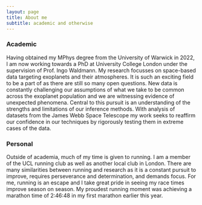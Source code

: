 ```yaml
---
layout: page
title: About me
subtitle: academic and otherwise
---
```


### Academic

Having obtained my MPhys degree from the University of Warwick in 2022, I am now working towards a PhD at University College London under the supervision of Prof. Ingo Waldmann. My research focusses on space-based data targeting exoplanets and their atmospheres. It is such an exciting field to be a part of as there are still so many open questions. New data is constantly challenging our assumptions of what we take to be common across the exoplanet population and we are witnessing evidence of unexpected phenomena. Central to this pursuit is an understanding of the strengths and limitations of our inference methods. With analysis of datasets from the James Webb Space Telescope my work seeks to reaffirm our confidence in our techniques by rigorously testing them in extreme cases of the data. 

### Personal

Outside of academia, much of my time is given to running. I am a member of the UCL running club as well as another local club in London. There are many similarities between running and research as it is a constant pursuit to improve, requires perseverance and determination, and demands focus. For me, running is an escape and I take great pride in seeing my race times improve season on season. My proudest running moment was achieving a marathon time of 2:46:48 in my first marathon earlier this year. 

<div class="strava-embed-placeholder" data-embed-type="activity" data-embed-id="14383676625" data-style="standard" data-from-embed="false"></div><script src="https://strava-embeds.com/embed.js"></script>
